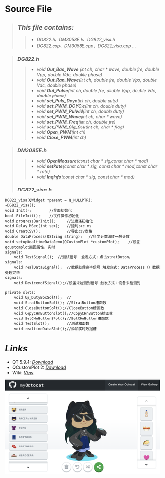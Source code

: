 
# Source File
> ## *This file contains:*  
  >> * *DG822.h、DM3058E.h、DG822_visa.h*  
  >> * *DG822.cpp、DM3058E.cpp、DG822_visa.cpp ...*  
   
> ### *DG822.h*   
 >> *  *void **Out\_Bas\_Wave** (int ch, char * wave, double fre, double Vpp, double Vdc, double phase)*     
 >> *  *void **Out\_Ran\_Wave**(int ch, double fre, double Vpp, double Vdc, double phase)*   
 >> * *void **Out\_Pulse**(int ch, double fre, double Vpp, double Vdc, double phase)*    
 >> * *void **set\_Puls_Dcyc**(int ch, double duty)*    
 >> * *void **set\_PWM\_DCYCle**(int ch, double duty)*  
 >> * *void **set\_PWM\_Pulwid**(int ch, double duty)*  
 >> * *void **set\_PWM\_Wave**(int ch, char * wave)*  
 >> * *void **set\_PWM\_Freq**(int ch, double fre)*    
 >> *	*void **set\_PWM\_Sig\_Sou**(int ch, char * flag)*  
 >> *	*void **Open\_PWM**(int ch)*  
 >> *	*void **Close\_PWM**(int ch)*  

> ### *DM3085E.h*
 >> * *void **OpenMeasure**(const char * sig,const char * mod)*    	
 >> * *void **setRate**(const char * sig, const char * mod,const char * rate)*  
 >> * *void **InqInfo**(const char * sig, const char * mod)*  
> ### *DG822\_visa.h*

	DG822_visa(QWidget *parent = Q_NULLPTR);
	~DG822_visa();
	void Init();		//界面初始化
	bool FileInit();	//文件操作初始化
	void progressBarInit();		//进度条初始化
	void Delay_MSec(int sec);	//延时sec ms
	void CreatCSV();			//导出csv表格
	double DataProcess(QString string);	  //科学计数法转一般计数
	void setupRealtimeDataDemo(QCustomPlot *customPlot);	//设置qcustomplot画图属性，实时
	signals:
		void TestSignal();	//测试信号  触发方式：点击stratButon，
	signals:
		void realDataSignal();	//数据处理完毕信号 触发方式：DataProcess（）数据处理完毕
	signals:
		void DevicenofSignal();//设备未检测到信号 触发方式：设备未检测到

	private slots:
		void Up_DutyBoxSolt();	// 
		void StratButtonSolt();	//StratButton槽函数
		void CloseButtonSolt();//CloseButton槽函数
		void CopyCHnButtonSlot();//CopyCHnButton槽函数
		void SetCHnButtonSlot();//SetCHnButton槽函数
		void TestSlot();		//测试槽函数
		void realtimeDataSlot();//添加实时数据槽
# *Links*  

* QT 5.9.4:  *[Download](http://download.qt.io/archive/qt/5.9/5.9.4/)*
* QCustomPlot 2:  *[Download](https://www.qcustomplot.com/index.php/download)*
* Wiki:  *[View](http://192.168.123.39:3300/Vogue/wud/wiki)*  


 ![zhanshi](https://github.com/qiaoqiang1/hello-world/blob/master/images/create-octocat.png)
